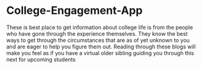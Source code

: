 # College-Engagement-App
These is best place to get information about college life is from the people who have gone through the experience themselves. They know the best ways to get through the circumstances that are as of yet unknown to you and are eager to help you figure them out. Reading through these blogs will make you feel as if you have a virtual older sibling guiding you through this next for upcoming students
